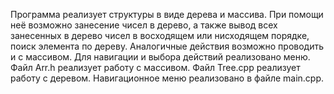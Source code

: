 Программа реализует структуры в виде дерева и массива. При помощи неё возможно занесение чисел в дерево, а также вывод всех занесенных в дерево чисел в восходящем или нисходящем порядке, поиск элемента по дереву. Аналогичные действия возможно проводить и с массивом.
Для навигации и выбора действий реализовано меню.
Файл Arr.h реализует работу с массивом. 
Файл Tree.cpp реализует работу с деревом.
Навигационное меню реализовано в файле main.cpp.
